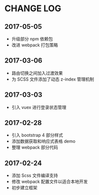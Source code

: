 # CHANGE LOG

## 2017-05-05
- 升级部分 npm 依赖包
- 改进 webpack 打包策略

## 2017-03-06
- 路由切换之间加入过渡效果
- 为 SCSS 文件添加了动态 z-index 管理机制

## 2017-03-03
- 引入 vuex 进行登录状态管理

## 2017-02-28
- 引入 bootstrap 4 部分样式
- 添加数据获取和响应式表格 demo
- 整理 webpack 部分代码

## 2017-02-24
- 添加 Scss 文件编译支持
- 修改 webpack 配置文件以适合本地开发
- 初步建立框架
